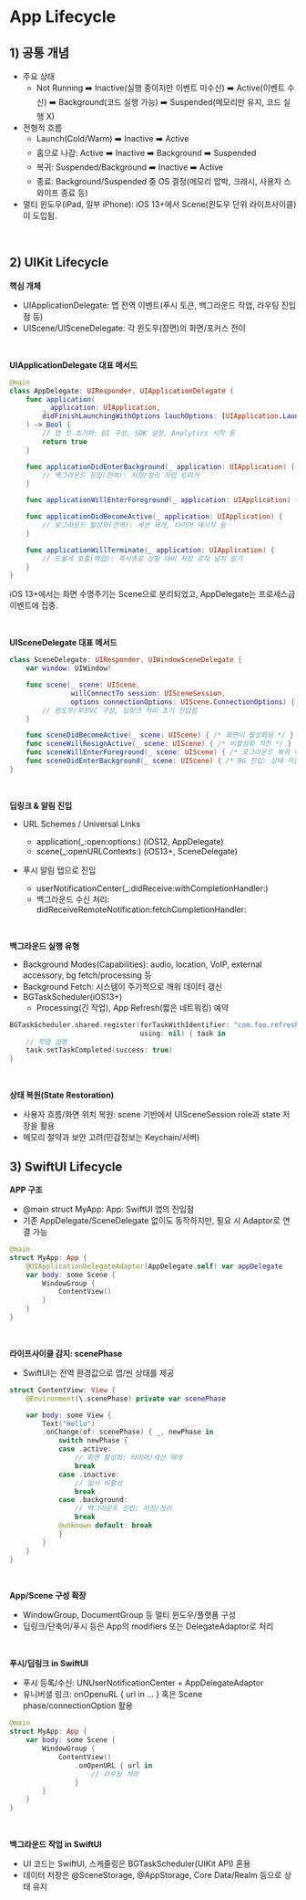 # App Lifecycle
## 1) 공통 개념
- 주요 상태
    - Not Running ➡️ Inactive(실행 중이지만 이벤트 미수신) ➡️ Active(이벤트 수신) ➡️ Background(코드 실행 가능) ➡️ Suspended(메모리만 유지, 코드 실행 X)
- 전형적 흐름
    - Launch(Cold/Warm) ➡️ Inactive ➡️ Active
    - 홈으로 나감: Active ➡️ Inactive ➡️ Background ➡️ Suspended
    - 복귀: Suspended/Background ➡️ Inactive ➡️ Active
    - 종료: Background/Suspended 중 OS 결정(메모리 압박, 크래시, 사용자 스와이프 종료 등)
- 멀티 윈도우(iPad, 일부 iPhone): iOS 13+에서 Scene(윈도우 단위 라이프사이클)이 도입됨.

</br>

## 2) UIKit Lifecycle
**핵심 개체**
- UIApplicationDelegate: 앱 전역 이벤트(푸시 토큰, 백그라운드 작업, 라우팅 진입점 등)
- UIScene/UISceneDelegate: 각 윈도우(장면)의 화면/포커스 전이

</br>

**UIApplicationDelegate 대표 메서드**
```swift
@main
class AppDelegate: UIResponder, UIApplicationDelegate {
    func application(
        _ application: UIApplication,
        didFinishLaunchingWithOptions lauchOptions: [UIApplication.LaunchOptionsKey: Any]?
    ) -> Bool {
        // 앱 첫 초기화: DI 구성, SDK 설정, Analytics 시작 등
        return true
    }

    func applicationDidEnterBackground(_ application: UIApplication) {
        // 백그라운드 진입(전역): 저장/정리 작업 트리거
    }

    func applicationWillEnterForeground(_ application: UIApplication) { }

    func applicationDidBecomeActive(_ application: UIApplication) {
        // 포그라운드 활성화(전역): 세션 재개, 타이머 재시작 등
    }

    func applicationWillTerminate(_ application: UIApplication) {
        // 드물게 호출(백업): 즉시종료 상황 대비 저장 로직 넣지 말기
    }
}
```
iOS 13+에서는 화면 수명주기는 Scene으로 분리되었고, AppDelegate는 프로세스급 이벤트에 집중.

</br>

**UISceneDelegate 대표 메서드**
```swift
class SceneDelegate: UIResponder, UIWindowSceneDelegate {
    var window: UIWindow?

    func scene(_ scene: UIScene,
               willConnectTo session: UISceneSession,
               options connectionOptions: UIScene.ConnectionOptions) {
        // 윈도우/루트VC 구성, 딥링크 처리 초기 진입점
    }

    func sceneDidBecomeActive(_ scene: UIScene) { /* 화면이 활성화됨 */ }
    func sceneWillResignActive(_ scene: UIScene) { /* 비활성화 직전 */ }
    func sceneWillEnterForeground(_ scene: UIScene) { /* 포그라운드 복귀 직전 */ }
    func sceneDidEnterBackground(_ scene: UIScene) { /* BG 진입: 상태 저장 */ }
}
```

</br>

**딥링크 & 알림 진입**
- URL Schemes / Universal Links
    - application(_:open:options:) (iOS12, AppDelegate)
    - scene(_:openURLContexts:) (iOS13+, SceneDelegate)

- 푸시 알림 탭으로 진입
    - userNotificationCenter(_:didReceive:withCompletionHandler:)
    - 백그라운드 수신 처리: didReceiveRemoteNotification:fetchCompletionHandler:


</br>

**백그라운드 실행 유형**
- Background Modes(Capabilities): audio, location, VoIP, external accessory, bg fetch/processing 등
- Background Fetch: 시스템이 주기적으로 깨워 데이터 갱신
- BGTaskScheduler(iOS13+)
    - Processing(긴 작업), App Refresh(짧은 네트워킹) 예약
```swift
BGTaskScheduler.shared.register(forTaskWithIdentifier: "com.foo.refresh",
                                using: nil) { task in
    // 작업 실행
    task.setTaskCompleted(success: true)
}
```


</br>

**상태 복원(State Restoration)**
- 사용자 흐름/화면 위치 복원: scene 기반에서 UISceneSession role과 state 저장을 활용
- 메모리 절약과 보안 고려(민감정보는 Keychain/서버)


## 3) SwiftUI Lifecycle 
**APP 구조**
- @main struct MyApp: App: SwiftUI 앱의 진입점
- 기존 AppDelegate/SceneDelegate 없이도 동작하지만, 필요 시 Adaptor로 연결 가능
```swift
@main
struct MyApp: App {
    @UIApplicationDelegateAdaptor(AppDelegate.self) var appDelegate
    var body: some Scene {
        WindowGroup {
            ContentView()
        }
    }
}
```

</br>

**라이프사이클 감지: scenePhase**
- SwiftUI는 전역 환경값으로 앱/씬 상태를 제공
```swift
struct ContentView: View {
    @Environment(\.scenePhase) private var scenePhase

    var body: some View {
        Text("Hello")
        .onChange(of: scenePhase) { _, newPhase in
            switch newPhase {
            case .active:
                // 화면 활성화: 타이머/세션 재개
                break
            case .inactive:
                // 일시 비활성
                break
            case .background:
                // 백그라운드 진입: 저장/정리
                break
            @unknown default: break
            }
        }
    }
}
```

</br>

**App/Scene 구성 확장**
- WindowGroup, DocumentGroup 등 멀티 윈도우/플랫폼 구성
- 딥링크/단축어/푸시 등은 App의 modifiers 또는 DelegateAdaptor로 처리

</br>

**푸시/딥링크 in SwiftUI**
- 푸시 등록/수신: UNUserNotificationCenter + AppDelegateAdaptor
- 유니버셜 링크: onOpenuRL { url in ... } 혹은 Scene phase/connectionOption 활용
```swift
@main
struct MyApp: App {
    var body: some Scene {
        WindowGroup {
            ContentView()
                .onOpenURL { url in
                    // 라우팅 처리
                }
        }
    }
}
```

</br>

**백그라운드 작업 in SwiftUI**
- UI 코드는 SwiftUI, 스케줄링은 BGTaskScheduler(UIKit API) 혼용
- 데이터 저장은 @SceneStorage, @AppStorage, Core Data/Realm 등으로 상태 유지